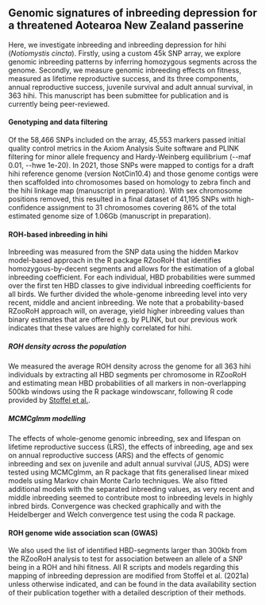 
## Genomic signatures of inbreeding depression for a threatened Aotearoa New Zealand passerine

Here, we investigate inbreeding and inbreeding depression for hihi (*Notiomystis cincta*). Firstly, using a custom 45k SNP array, we explore genomic inbreeding patterns by inferring homozygous segments across the genome. Secondly, we measure genomic inbreeding effects on fitness, measured as lifetime reproductive success, and its three components, annual reproductive success, juvenile survival and adult annual survival, in 363 hihi. This manuscript has been submittee for publication and is currently being peer-reviewed.

#### Genotyping and data filtering
Of the 58,466 SNPs included on the array, 45,553 markers passed initial quality control metrics in the Axiom Analysis Suite software and PLINK filtering for minor allele frequency and Hardy-Weinberg equilibrium (--maf 0.01, --hwe 1e-20). In 2021, those SNPs were mapped to contigs for a draft hihi reference genome (version NotCin10.4) and those genome contigs were then scaffolded into chromosomes based on homology to zebra finch and the hihi linkage map (manuscript in preparation). With sex chromosome positions removed, this resulted in a final dataset of 41,195 SNPs with high-confidence assignment to 31 chromosomes covering 86% of the total estimated genome size of 1.06Gb (manuscript in preparation).

#### ROH-based inbreeding in hihi
Inbreeding was measured from the SNP data using the hidden Markov model-based approach in the R package RZooRoH  that identifies homozygous-by-decent segments and allows for the estimation of a global inbreeding coefficient. For each individual, HBD probabilities were summed over the first ten HBD classes to give individual inbreeding coefficients for all birds. We further divided the whole-genome inbreeding level into very recent, middle and ancient inbreeding. We note that a probability-based RZooRoH approach will, on average, yield higher inbreeding values than binary estimates that are offered e.g. by PLINK, but our previous work indicates that these values are highly correlated for hihi.

##### ROH density across the population
We measured the average ROH density across the genome for all 363 hihi individuals by extracting all HBD segments per chromosome in RZooRoH and estimating mean HBD probabilities of all markers in non-overlapping 500kb windows using the R package windowscanr, following R code provided by [Stoffel et al.](https://github.com/mastoffel/sheep_ID). 

##### MCMCglmm modelling
The effects of whole-genome genomic inbreeding, sex and lifespan on lifetime reproductive success (LRS), the effects of inbreeding, age and sex on annual reproductive success (ARS) and the effects of genomic inbreeding and sex on juvenile and adult annual survival (JUS, ADS) were tested using MCMCglmm, an R package that fits generalised linear mixed models using Markov chain Monte Carlo techniques. We also fitted additional models with the separated inbreeding values, as very recent and middle inbreeding seemed to contribute most to inbreeding levels in highly inbred birds. Convergence was checked graphically and with the Heidelberger and Welch convergence test using the coda R package.

#### ROH genome wide association scan (GWAS)
We also used the list of identified HBD-segments larger than 300kb from the RZooRoH analysis to test for association between an allele of a SNP being in a ROH and hihi fitness. All R scripts and models regarding this mapping of inbreeding depression are modified from Stoffel et al. (2021a) unless otherwise indicated, and can be found in the data availability section of their publication together with a detailed description of their methods.
